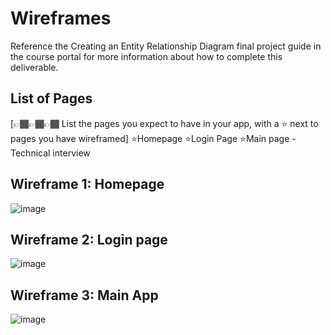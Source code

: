# Wireframes

Reference the Creating an Entity Relationship Diagram final project guide in the course portal for more information about how to complete this deliverable.

## List of Pages

[👉🏾👉🏾👉🏾 List the pages you expect to have in your app, with a ⭐ next to pages you have wireframed]
⭐Homepage
⭐Login Page
⭐Main page - Technical interview

## Wireframe 1: Homepage
![image](https://github.com/user-attachments/assets/bc5b6079-0b95-43d3-b910-52e1ff101667)


## Wireframe 2: Login page
![image](https://github.com/user-attachments/assets/ce6fcbe6-53a4-4c85-bc56-c154d2eee138)

## Wireframe 3: Main App
![image](https://github.com/user-attachments/assets/752ffe77-cec2-415a-a2b4-2907260ae1d6)

